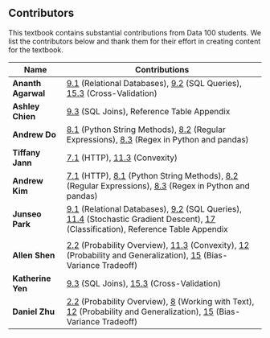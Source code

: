 ## Contributors

This textbook contains substantial contributions from Data 100 students. We
list the contributors below and thank them for their effort in creating content
for the textbook.

| Name               | Contributions                                                                                                                             |
| ------------------ | ----------------------------------------------------------------------------------------------------------------------------------------- |
| **Ananth Agarwal** | [9.1][] (Relational Databases), [9.2][] (SQL Queries), [15.3][] (Cross-Validation)                                                        |
| **Ashley Chien**   | [9.3][] (SQL Joins), Reference Table Appendix                                                                                             |
| **Andrew Do**      | [8.1][] (Python String Methods), [8.2][] (Regular Expressions), [8.3][] (Regex in Python and pandas)                                      |
| **Tiffany Jann**   | [7.1][] (HTTP), [11.3][] (Convexity)                                                                                                      |
| **Andrew Kim**     | [7.1][] (HTTP), [8.1][] (Python String Methods), [8.2][] (Regular Expressions), [8.3][] (Regex in Python and pandas)                      |
| **Junseo Park**    | [9.1][] (Relational Databases), [9.2][] (SQL Queries), [11.4][] (Stochastic Gradient Descent), [17][] (Classification), Reference Table Appendix
                     |
| **Allen Shen**     | [2.2][] (Probability Overview), [11.3][] (Convexity), [12][] (Probability and Generalization), [15][] (Bias-Variance Tradeoff)                                                                                 |
| **Katherine Yen**  | [9.3][] (SQL Joins), [15.3][] (Cross-Validation)                                                                                          |
| **Daniel Zhu**     | [2.2][] (Probability Overview), [8][] (Working with Text), [12][] (Probability and Generalization), [15][] (Bias-Variance Tradeoff)|

[2.2]: https://www.textbook.ds100.org/ch02/probability_overview.html
[7.1]: https://www.textbook.ds100.org/ch07/web_http.html
[8]: https://www.textbook.ds100.org/ch08/text_intro.html
[8.1]: https://www.textbook.ds100.org/ch08/text_strings.html
[8.2]: https://www.textbook.ds100.org/ch08/text_regex.html
[8.3]: https://www.textbook.ds100.org/ch08/text_re.html
[9.1]: https://www.textbook.ds100.org/ch09/sql_rdbms.html
[9.2]: https://www.textbook.ds100.org/ch09/sql_basics.html
[9.3]: https://www.textbook.ds100.org/ch09/sql_joins.html
[11.3]: https://www.textbook.ds100.org/ch11/gradient_convexity.html
[11.4]: http://www.textbook.ds100.org/ch11/gradient_stochastic.html
[12]: https://www.textbook.ds100.org/ch12/prob_and_gen.html
[12.1]: https://www.textbook.ds100.org/ch12/random_vars.html
[12.2]: https://www.textbook.ds100.org/ch12/exp_var.html
[15]: https://www.textbook.ds100.org/ch15/bias_intro.html
[15.3]: https://www.textbook.ds100.org/ch15/bias_cv.html
[17]: https://www.textbook.ds100.org/ch17/classification_intro.html
